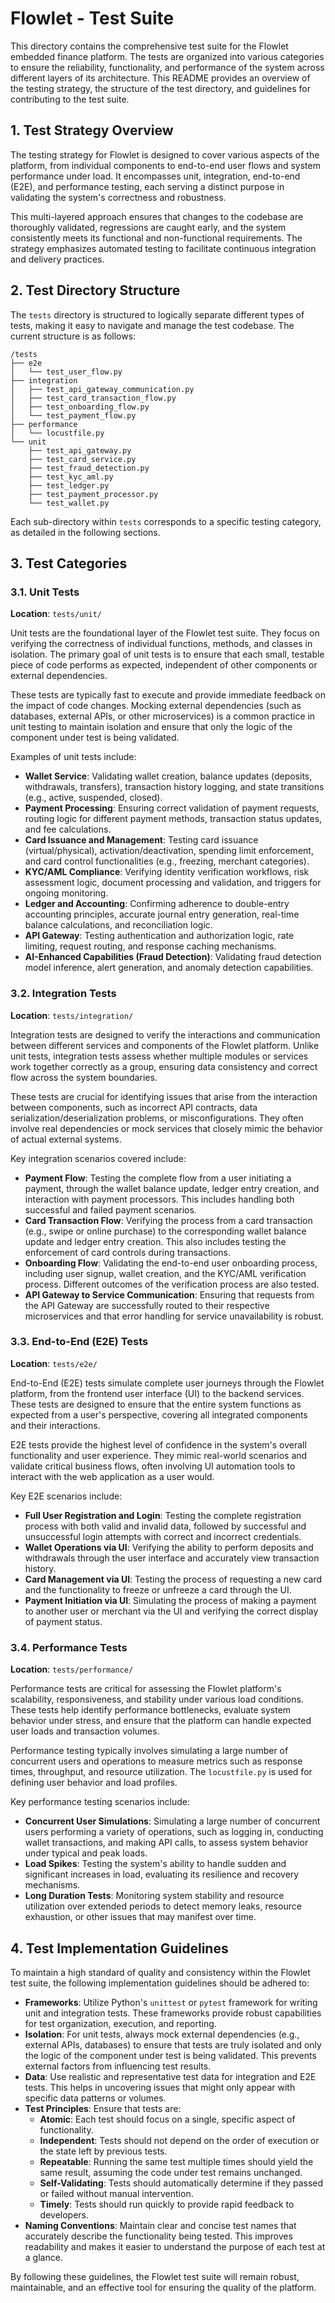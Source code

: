 # Flowlet - Test Suite

This directory contains the comprehensive test suite for the Flowlet embedded finance platform. The tests are organized into various categories to ensure the reliability, functionality, and performance of the system across different layers of its architecture. This README provides an overview of the testing strategy, the structure of the test directory, and guidelines for contributing to the test suite.

## 1. Test Strategy Overview

The testing strategy for Flowlet is designed to cover various aspects of the platform, from individual components to end-to-end user flows and system performance under load. It encompasses unit, integration, end-to-end (E2E), and performance testing, each serving a distinct purpose in validating the system's correctness and robustness.

This multi-layered approach ensures that changes to the codebase are thoroughly validated, regressions are caught early, and the system consistently meets its functional and non-functional requirements. The strategy emphasizes automated testing to facilitate continuous integration and delivery practices.

## 2. Test Directory Structure

The `tests` directory is structured to logically separate different types of tests, making it easy to navigate and manage the test codebase. The current structure is as follows:

```
/tests
├── e2e
│   └── test_user_flow.py
├── integration
│   ├── test_api_gateway_communication.py
│   ├── test_card_transaction_flow.py
│   ├── test_onboarding_flow.py
│   └── test_payment_flow.py
├── performance
│   └── locustfile.py
└── unit
    ├── test_api_gateway.py
    ├── test_card_service.py
    ├── test_fraud_detection.py
    ├── test_kyc_aml.py
    ├── test_ledger.py
    ├── test_payment_processor.py
    └── test_wallet.py
```

Each sub-directory within `tests` corresponds to a specific testing category, as detailed in the following sections.

## 3. Test Categories

### 3.1. Unit Tests

**Location**: `tests/unit/`

Unit tests are the foundational layer of the Flowlet test suite. They focus on verifying the correctness of individual functions, methods, and classes in isolation. The primary goal of unit tests is to ensure that each small, testable piece of code performs as expected, independent of other components or external dependencies.

These tests are typically fast to execute and provide immediate feedback on the impact of code changes. Mocking external dependencies (such as databases, external APIs, or other microservices) is a common practice in unit testing to maintain isolation and ensure that only the logic of the component under test is being validated.

Examples of unit tests include:

-   **Wallet Service**: Validating wallet creation, balance updates (deposits, withdrawals, transfers), transaction history logging, and state transitions (e.g., active, suspended, closed).
-   **Payment Processing**: Ensuring correct validation of payment requests, routing logic for different payment methods, transaction status updates, and fee calculations.
-   **Card Issuance and Management**: Testing card issuance (virtual/physical), activation/deactivation, spending limit enforcement, and card control functionalities (e.g., freezing, merchant categories).
-   **KYC/AML Compliance**: Verifying identity verification workflows, risk assessment logic, document processing and validation, and triggers for ongoing monitoring.
-   **Ledger and Accounting**: Confirming adherence to double-entry accounting principles, accurate journal entry generation, real-time balance calculations, and reconciliation logic.
-   **API Gateway**: Testing authentication and authorization logic, rate limiting, request routing, and response caching mechanisms.
-   **AI-Enhanced Capabilities (Fraud Detection)**: Validating fraud detection model inference, alert generation, and anomaly detection capabilities.

### 3.2. Integration Tests

**Location**: `tests/integration/`

Integration tests are designed to verify the interactions and communication between different services and components of the Flowlet platform. Unlike unit tests, integration tests assess whether multiple modules or services work together correctly as a group, ensuring data consistency and correct flow across the system boundaries.

These tests are crucial for identifying issues that arise from the interaction between components, such as incorrect API contracts, data serialization/deserialization problems, or misconfigurations. They often involve real dependencies or mock services that closely mimic the behavior of actual external systems.

Key integration scenarios covered include:

-   **Payment Flow**: Testing the complete flow from a user initiating a payment, through the wallet balance update, ledger entry creation, and interaction with payment processors. This includes handling both successful and failed payment scenarios.
-   **Card Transaction Flow**: Verifying the process from a card transaction (e.g., swipe or online purchase) to the corresponding wallet balance update and ledger entry creation. This also includes testing the enforcement of card controls during transactions.
-   **Onboarding Flow**: Validating the end-to-end user onboarding process, including user signup, wallet creation, and the KYC/AML verification process. Different outcomes of the verification process are also tested.
-   **API Gateway to Service Communication**: Ensuring that requests from the API Gateway are successfully routed to their respective microservices and that error handling for service unavailability is robust.

### 3.3. End-to-End (E2E) Tests

**Location**: `tests/e2e/`

End-to-End (E2E) tests simulate complete user journeys through the Flowlet platform, from the frontend user interface (UI) to the backend services. These tests are designed to ensure that the entire system functions as expected from a user's perspective, covering all integrated components and their interactions.

E2E tests provide the highest level of confidence in the system's overall functionality and user experience. They mimic real-world scenarios and validate critical business flows, often involving UI automation tools to interact with the web application as a user would.

Key E2E scenarios include:

-   **Full User Registration and Login**: Testing the complete registration process with both valid and invalid data, followed by successful and unsuccessful login attempts with correct and incorrect credentials.
-   **Wallet Operations via UI**: Verifying the ability to perform deposits and withdrawals through the user interface and accurately view transaction history.
-   **Card Management via UI**: Testing the process of requesting a new card and the functionality to freeze or unfreeze a card through the UI.
-   **Payment Initiation via UI**: Simulating the process of making a payment to another user or merchant via the UI and verifying the correct display of payment status.

### 3.4. Performance Tests

**Location**: `tests/performance/`

Performance tests are critical for assessing the Flowlet platform's scalability, responsiveness, and stability under various load conditions. These tests help identify performance bottlenecks, evaluate system behavior under stress, and ensure that the platform can handle expected user loads and transaction volumes.

Performance testing typically involves simulating a large number of concurrent users and operations to measure metrics such as response times, throughput, and resource utilization. The `locustfile.py` is used for defining user behavior and load profiles.

Key performance testing scenarios include:

-   **Concurrent User Simulations**: Simulating a large number of concurrent users performing a variety of operations, such as logging in, conducting wallet transactions, and making API calls, to assess system behavior under typical and peak loads.
-   **Load Spikes**: Testing the system's ability to handle sudden and significant increases in load, evaluating its resilience and recovery mechanisms.
-   **Long Duration Tests**: Monitoring system stability and resource utilization over extended periods to detect memory leaks, resource exhaustion, or other issues that may manifest over time.

## 4. Test Implementation Guidelines

To maintain a high standard of quality and consistency within the Flowlet test suite, the following implementation guidelines should be adhered to:

-   **Frameworks**: Utilize Python's `unittest` or `pytest` framework for writing unit and integration tests. These frameworks provide robust capabilities for test organization, execution, and reporting.
-   **Isolation**: For unit tests, always mock external dependencies (e.g., external APIs, databases) to ensure that tests are truly isolated and only the logic of the component under test is being validated. This prevents external factors from influencing test results.
-   **Data**: Use realistic and representative test data for integration and E2E tests. This helps in uncovering issues that might only appear with specific data patterns or volumes.
-   **Test Principles**: Ensure that tests are:
    -   **Atomic**: Each test should focus on a single, specific aspect of functionality.
    -   **Independent**: Tests should not depend on the order of execution or the state left by previous tests.
    -   **Repeatable**: Running the same test multiple times should yield the same result, assuming the code under test remains unchanged.
    -   **Self-Validating**: Tests should automatically determine if they passed or failed without manual intervention.
    -   **Timely**: Tests should run quickly to provide rapid feedback to developers.
-   **Naming Conventions**: Maintain clear and concise test names that accurately describe the functionality being tested. This improves readability and makes it easier to understand the purpose of each test at a glance.

By following these guidelines, the Flowlet test suite will remain robust, maintainable, and an effective tool for ensuring the quality of the platform.


